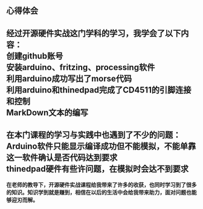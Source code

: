 **心得体会**  
---  
 **经过开源硬件实战这门学科的学习，我学会了以下内容：**  
创建github账号  
安装arduino、fritzing、processing软件  
利用arduino成功写出了morse代码  
利用arduino和thinedpad完成了CD4511的引脚连接和控制  
MarkDown文本的编写  
---  
 **在本门课程的学习与实践中也遇到了不少的问题：**  
Arduino软件只能显示编译成功但不能模拟，不能单靠这一软件确认是否代码达到要求  
thinedpad硬件有些许问题，在模拟时会达不到要求  
---  
  **在老师的教导下，开源硬件实战课程给我带来了许多的收获，也同时学习到了很多的知识。知识学到就是赚到，相信在以后的生活中会给我带来助力，面对问题也能够迎刃而解。**
